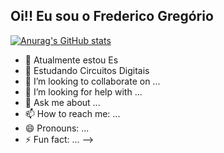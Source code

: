 ## Oi!! Eu sou o Frederico Gregório
[![Anurag's GitHub stats](https://github-readme-stats.vercel.app/api?username=FredGregorio&show_icons=true&theme=highcontrast)](https://github.com/FredGregorio/github-readme-stats)



- 🔭 Atualmente estou Es
- 🌱 Estudando Circuitos Digitais
- 👯 I’m looking to collaborate on ...
- 🤔 I’m looking for help with ...
- 💬 Ask me about ...
- 📫 How to reach me: ...
- 😄 Pronouns: ...
- ⚡ Fun fact: ...
-->
